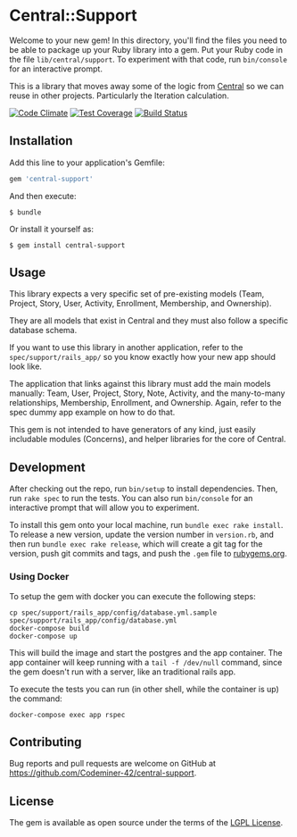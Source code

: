 # Central::Support

Welcome to your new gem! In this directory, you'll find the files you need to be able to package up your Ruby library into a gem. Put your Ruby code in the file `lib/central/support`. To experiment with that code, run `bin/console` for an interactive prompt.

This is a library that moves away some of the logic from [Central](https://github.com/Codeminer42/cm42-central) so we can reuse in other projects. Particularly the Iteration calculation.

[![Code Climate](https://codeclimate.com/repos/57e072af8a0f4603260024d5/badges/3ed30d50ad1a44162204/gpa.svg)](https://codeclimate.com/repos/57e072af8a0f4603260024d5/feed)
[![Test Coverage](https://codeclimate.com/repos/57e072af8a0f4603260024d5/badges/3ed30d50ad1a44162204/coverage.svg)](https://codeclimate.com/repos/57e072af8a0f4603260024d5/coverage)
[![Build Status](https://travis-ci.org/Codeminer42/cm42-central-support.svg?branch=master)](https://travis-ci.org/Codeminer42/cm42-central-support)

## Installation

Add this line to your application's Gemfile:

```ruby
gem 'central-support'
```

And then execute:

    $ bundle

Or install it yourself as:

    $ gem install central-support

## Usage

This library expects a very specific set of pre-existing models (Team, Project, Story, User, Activity, Enrollment, Membership, and Ownership).

They are all models that exist in Central and they must also follow a specific database schema.

If you want to use this library in another application, refer to the `spec/support/rails_app/` so you know exactly how your new app should look like.

The application that links against this library must add the main models manually: Team, User, Project, Story, Note, Activity, and the many-to-many relationships, Membership, Enrollment, and Ownership. Again, refer to the spec dummy app example on how to do that.

This gem is not intended to have generators of any kind, just easily includable modules (Concerns), and helper libraries for the core of Central.

## Development

After checking out the repo, run `bin/setup` to install dependencies. Then, run `rake spec` to run the tests. You can also run `bin/console` for an interactive prompt that will allow you to experiment.

To install this gem onto your local machine, run `bundle exec rake install`. To release a new version, update the version number in `version.rb`, and then run `bundle exec rake release`, which will create a git tag for the version, push git commits and tags, and push the `.gem` file to [rubygems.org](https://rubygems.org).

### Using Docker

To setup the gem with docker you can execute the following steps:

```
cp spec/support/rails_app/config/database.yml.sample spec/support/rails_app/config/database.yml
docker-compose build
docker-compose up
```

This will build the image and start the postgres and the app container. The app container will keep running with a `tail -f /dev/null` command, since the gem doesn't run with a server, like an traditional rails app.

To execute the tests you can run (in other shell, while the container is up) the command:

```
docker-compose exec app rspec
```

## Contributing

Bug reports and pull requests are welcome on GitHub at https://github.com/Codeminer-42/central-support.


## License

The gem is available as open source under the terms of the [LGPL License](https://www.gnu.org/licenses/lgpl-3.0.en.html).

